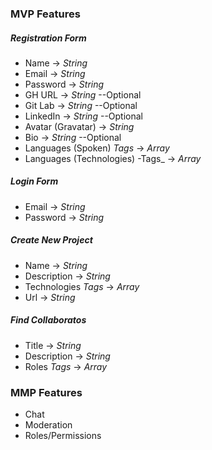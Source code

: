 ### **MVP Features**

##### Registration Form
* Name -> *String*
* Email -> *String* 
* Password -> *String*
* GH URL -> *String* --Optional 
* Git Lab -> *String* --Optional  
* LinkedIn -> *String* --Optional  
* Avatar (Gravatar) -> *String* 
* Bio -> *String* --Optional 
* Languages (Spoken) _Tags_ -> *Array* 
* Languages (Technologies) -Tags_ -> *Array* 

##### Login Form
* Email -> *String* 
* Password -> *String*

##### Create New Project
* Name -> *String* 
* Description -> *String* 
* Technologies _Tags_ -> *Array* 
* Url -> *String* 


##### Find Collaboratos
* Title -> *String* 
* Description -> *String* 
* Roles _Tags_ -> *Array*  

### **MMP Features**
* Chat
* Moderation
* Roles/Permissions
